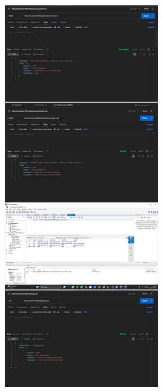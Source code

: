 ![Teks Alternatif](checkin2.png "Melakukan Checkin")
![Teks Alternatif](checkout2.png "Melakukan Checkout")
![Teks Alternatif](database.png "Menampilkan Databse ")
![Teks Alternatif](reports.png "Menampilkan Reports")
